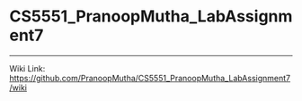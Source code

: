 # CS5551_PranoopMutha_LabAssignment7

****************************************************************************

Wiki Link: https://github.com/PranoopMutha/CS5551_PranoopMutha_LabAssignment7/wiki